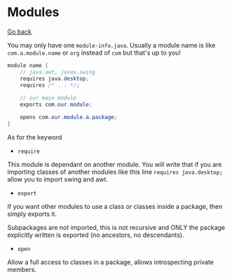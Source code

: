 # Modules

[Go back](..)

You may only have one ``module-info.java``. Usually
a module name is like ``com.a.module.name`` or
``org`` instead of `com` but that's up to you!

```java
module name {
    // java.awt, javax.swing
    requires java.desktop;
    requires /* ... */;
    
    // our main module
    exports com.our.module;

    opens com.our.module.a.package;
}
```

As for the keyword

* ``require``

This module is dependant on another module. You will
write that if you are importing classes of another
modules like this line ``requires java.desktop;``
allow you to import swing and awt.

* ``export``

If you want other modules to use a class or classes
inside a package, then simply exports it.

Subpackages are not imported, this is not recursive
and ONLY the package explicitly written is exported
(no ancestors, no descendants).

* ``open``

Allow a full access to classes in a package, allows
introspecting private members.
